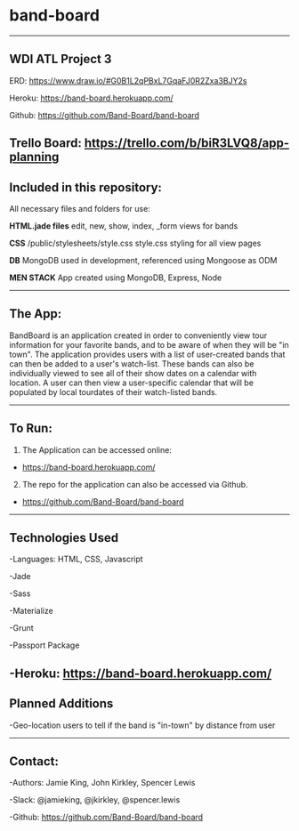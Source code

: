 # band-board
-----------------
WDI ATL Project 3
-----------------

ERD: https://www.draw.io/#G0B1L2qPBxL7GqaFJ0R2Zxa3BJY2s

Heroku: https://band-board.herokuapp.com/

Github: https://github.com/Band-Board/band-board

Trello Board: https://trello.com/b/biR3LVQ8/app-planning
----------------------------
Included in this repository:
----------------------------

All necessary files and folders for use:

**HTML.jade files**
  edit, new, show, index, _form views for bands

**CSS**
  /public/stylesheets/style.css
    style.css                           styling for all view pages

**DB**
  MongoDB used in development, referenced using Mongoose as ODM

**MEN STACK**
  App created using MongoDB, Express, Node

---------
The App:
---------
BandBoard is an application created in order to conveniently view tour information
for your favorite bands, and to be aware of when they will be "in town". The application
provides users with a list of user-created bands that can then be added to a user's
watch-list. These bands can also be individually viewed to see all of their show dates on a calendar with location. A user can then view a user-specific calendar that will be populated by local tourdates
of their watch-listed bands.

-------
To Run:
-------
1. The Application can be accessed online:
  - https://band-board.herokuapp.com/

2. The repo for the application can also be accessed via Github.
  - https://github.com/Band-Board/band-board

-----------------
Technologies Used
-----------------
-Languages: HTML, CSS, Javascript

-Jade

-Sass

-Materialize

-Grunt

-Passport Package

-Heroku: https://band-board.herokuapp.com/
-----------------
Planned Additions
-----------------
-Geo-location users to tell if the band is "in-town" by distance from user


--------
Contact:
--------
-Authors: Jamie King, John Kirkley, Spencer Lewis

-Slack: @jamieking, @jkirkley, @spencer.lewis

-Github: https://github.com/Band-Board/band-board


